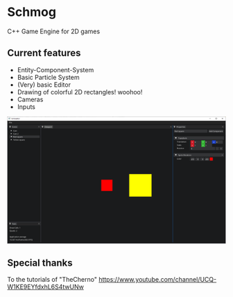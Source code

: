 # Schmog

C++ Game Engine for 2D games

## Current features
* Entity-Component-System
* Basic Particle System
* (Very) basic Editor
* Drawing of colorful 2D rectangles! woohoo!
* Cameras
* Inputs

![Schmog Editor](img/Schmeditor.PNG)

## Special thanks
To the tutorials of "TheCherno" https://www.youtube.com/channel/UCQ-W1KE9EYfdxhL6S4twUNw
